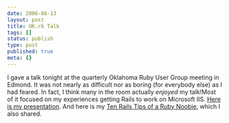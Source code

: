 ```yaml
---
date: 2006-06-13
layout: post
title: OK.rb Talk
tags: []
status: publish
type: post
published: true
meta: {}
---
```

I gave a talk tonight at the quarterly Oklahoma Ruby User Group meeting in Edmond. It was not nearly as difficult nor as boring (for everybody else) as I had feared. In fact, I think many in the room actually <i>enjoyed</i> my talk!Most of it focused on my experiences getting Rails to work on Microsoft IIS. <a href="http://seven1m.com/rails_on_iis.ppt">Here is my presentation</a>. And here is my <a href="http://timothymorgan.tadalist.com/lists/public/323610">Ten Rails Tips of a Ruby Noobie</a>, which I also shared.

